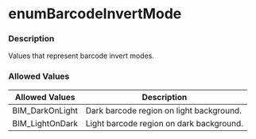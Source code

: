 # enumBarcodeInvertMode

### Description

Values that represent barcode invert modes.

### Allowed Values

| Allowed Values | Description |
| ------------- | ------------- |
| BIM_DarkOnLight | Dark barcode region on light background. |
| BIM_LightOnDark | Light barcode region on dark background. |
